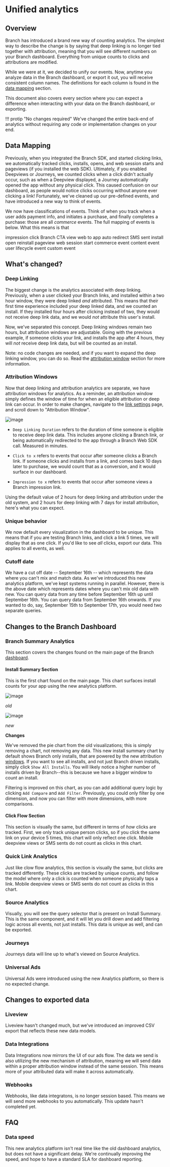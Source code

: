 # Unified analytics

## Overview

Branch has introduced a brand new way of counting analytics. The simplest way to describe the change is by saying that deep linking is no longer tied together with attribution, meaning that you will see different numbers on your Branch dashboard. Everything from unique counts to clicks and attributions are modified.

While we were at it, we decided to unify our events. Now, anytime you analyze data in the Branch dashboard, or export it out, you will receive consistent column names. The definitions for each column is found in the [data mapping](#data-mapping) section.

This document also covers every section where you can expect a difference when interacting with your data on the Branch dashboard, or exporting.

!!! protip "No changes required"
    We've changed the entire back-end of analytics without requiring any code or implementation changes on your end.

## Data Mapping

Previously, when you integrated the Branch SDK, and started clicking links, we automatically tracked clicks, installs, opens, and web session starts and pageviews (if you installed the web SDK). Ultimately, if you enabled Deepviews or Journeys, we counted clicks when a click didn't actually occur, such as when a Deepview displayed, a Journey automatically opened the app without any physical click. This caused confusion on our dashboard, as people would notice clicks occurring without anyone ever clicking a link! Fortunately, we've cleaned up our pre-defined events, and have introduced a new way to think of events.  

We now have classifications of events. Think of when you track when a user adds payment info, and initiates a purchase, and finally completes a purchase: those are all *commerce* events. The full mapping of events is below. What this means is that

impression
click
Branch CTA view
web to app auto redirect
SMS sent
install
open
reinstall
pageview
web session start
commerce event
content event
user lifecycle event
custom event


## What's changed?

### Deep Linking

The biggest change is the analytics associated with deep linking. Previously, when a user clicked your Branch links, and installed within a two hour window, they were deep linked *and* attributed. This means that their first time experience included your deep linked data, and we counted an install. If they installed four hours after clicking instead of two, they would not receive deep link data, and we would *not* attribute this user's install.

Now, we've separated this concept. Deep linking windows remain two hours, but attribution windows are adjustable. Going with the previous example, if someone clicks your link, and installs the app after 4 hours, they will *not* receive deep link data, but will be counted as an install.

Note: no code changes are needed, and if you want to expand the deep linking window, you can do so. Read the [attribution window](#attribution-windows) section for more information.

### Attribution Windows

Now that deep linking and attribution analytics are separate, we have attribution windows for analytics. As a reminder, an attribution window simply defines the window of time for  when an eligible attribution or deep link can occur. In order to make changes, navigate to the [link settings](https://dashboard.branch.io/link-settings) page, and scroll down to "Attribution Window".

![image](/img/pages/dashboard/unified-analytics/attribution-windows.png)

- `Deep Linking Duration` refers to the duration of time someone is eligible to receive deep link data. This includes anyone clicking a Branch link, or being automatically redirected to the app through a Branch Web SDK call. Measured in minutes.

- `Click to x` refers to events that occur after someone clicks a Branch link. If someone clicks and installs from a link, and comes back 10 days later to purchase, we would count that as a conversion, and it would surface in our dashboard.

- `Impression to x` refers to events that occur after someone views a Branch impression link.

Using the default value of 2 hours for deep linking and attribution under the old system, and 2 hours for deep linking with 7 days for install attribution, here's what you can expect.

<!--
Behavior | Old Analytics | New Analytics
| --- | --- | --- |
| User clicks link in
-->

### Unique behavior

We now default every visualization in the dashboard to be unique. This means that if you are testing Branch links, and click a link 5 times, we will display that as one click. If you'd like to see *all* clicks, export our data. This applies to all events, as well.

### Cutoff date

We have a cut off date -- September 16th -- which represents the data where you can't mix and match data. As we've introduced this new analytics platform, we've kept systems running in parallel. However, there is the above date which represents dates where you can't mix old data with new. You can query data from any time before September 16th up until September 16th. You can query data from September 16th onwards. If you wanted to do, say, September 15th to September 17th, you would need two separate queries.

## Changes to the Branch Dashboard

### Branch Summary Analytics

This section covers the changes found on the main page of the Branch [dashboard](https://dashboard.branch.io).  

#### Install Summary Section

This is the first chart found on the main page. This chart surfaces install counts for your app using the new analytics platform.

![image](/img/pages/dashboard/unified-analytics/installs-summary-old.png)

*old*

![image](/img/pages/dashboard/unified-analytics/installs-summary-old.png)

*new*

**Changes**

We've removed the pie chart from the old visualizations; this is simply removing a chart, not removing any data. This new install summary chart by default shows Branch only installs, that are powered by the new attribution [windows](#attribution-windows). If you want to see all installs, and not just Branch driven installs, simply click `Show All Installs`. You will likely notice a higher number of installs driven by Branch--this is because we have a bigger window to count an install.

Filtering is improved on this chart, as you can add additional query logic by clicking `Add Compare` and `Add Filter`. Previously, you could only filter by one dimension, and now you can filter with more dimensions, with more comparisons.

#### Click Flow Section

This section is visually the same, but different in terms of *how* clicks are tracked. First, we only track unique person clicks, so if you click the same link on your device 5 times, this chart will only reflect one click. Mobile deepview views or SMS sents do not count as clicks in this chart.

### Quick Link Analytics

Just like clow flow analytics, this section is visually the same, but clicks are tracked differently. These clicks are tracked by unique counts, and follow the model where only a click is counted when someone physically taps a link. Mobile deepview views or SMS sents do not count as clicks in this chart.

### Source Analytics

Visually, you will see the query selector that is present on Install Summary. This is the same component, and it will let you drill down and add filtering logic across all events, not just installs. This data is unique as well, and can be exported.

### Journeys

Journeys data will line up to what's viewed on Source Analytics.

### Universal Ads

Universal Ads were introduced using the new Analytics platform, so there is no expected change.

## Changes to exported data

### Liveview

Liveview hasn't changed much, but we've introduced an improved CSV export that reflects these new data models.

### Data Integrations

Data Integrations now mirrors the UI of our ads flow. The data we send is also utilizing the new mechanism of attribution, meaning we will send data within a proper attribution window instead of the same session. This means more of your attributed data will make it across automatically.

### Webhooks

Webhooks, like data integratons, is no longer session based. This means we will send more webhooks to you automatically. This update hasn't completed yet.

## FAQ

### Data speed

This new analytics platform isn't real time like the old dashboard analytics, but does not have a significant delay. We're continually improving the speed, and hope to have a standard SLA for dashboard reporting. 
